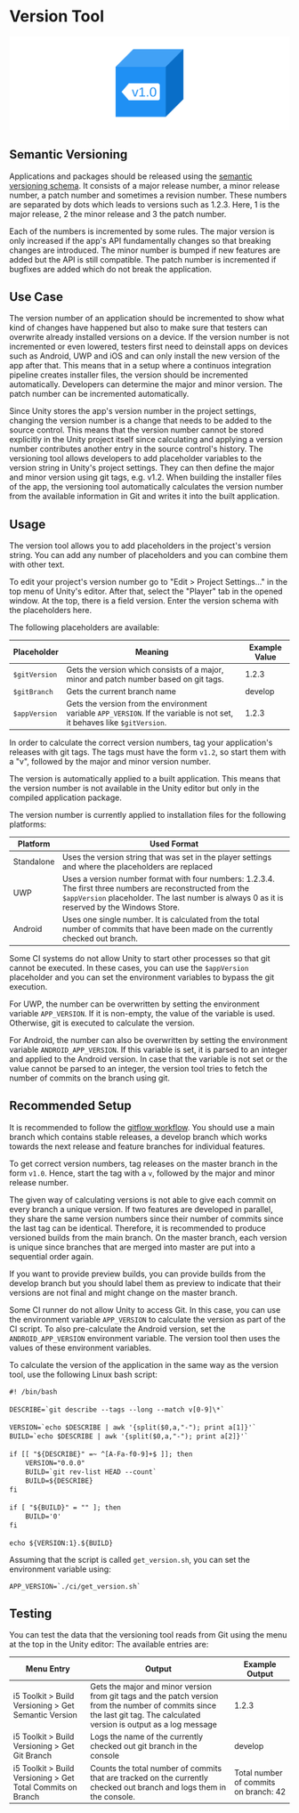 # Version Tool

![Version Tool](../resources/Logos/Version-Tool.svg)

## Semantic Versioning

Applications and packages should be released using the [semantic versioning schema](https://semver.org/).
It consists of a major release number, a minor release number, a patch number and sometimes a revision number.
These numbers are separated by dots which leads to versions such as 1.2.3.
Here, 1 is the major release, 2 the minor release and 3 the patch number.

Each of the numbers is incremented by some rules. The major version is only increased if the app's API fundamentally changes so that breaking changes are introduced.
The minor number is bumped if new features are added but the API is still compatible.
The patch number is incremented if bugfixes are added which do not break the application.

## Use Case

The version number of an application should be incremented to show what kind of changes have happened but also to make sure that testers can overwrite already installed versions on a device.
If the version number is not incremented or even lowered, testers first need to deinstall apps on devices such as Android, UWP and iOS and can only install the new version of the app after that.
This means that in a setup where a continuos integration pipeline creates installer files, the version should be incremented automatically.
Developers can determine the major and minor version.
The patch number can be incremented automatically.

Since Unity stores the app's version number in the project settings, changing the version number is a change that needs to be added to the source control.
This means that the version number cannot be stored explicitly in the Unity project itself since calculating and applying a version number contributes another entry in the source control's history.
The versioning tool allows developers to add placeholder variables to the version string in Unity's project settings.
They can then define the major and minor version using git tags, e.g. v1.2.
When building the installer files of the app, the versioning tool automatically calculates the version number from the available information in Git and writes it into the built application.

## Usage

The version tool allows you to add placeholders in the project's version string.
You can add any number of placeholders and you can combine them with other text.

To edit your project's version number go to "Edit > Project Settings..." in the top menu of Unity's editor.
After that, select the "Player" tab in the opened window.
At the top, there is a field version.
Enter the version schema with the placeholders here.

The following placeholders are available:

| Placeholder | Meaning | Example Value |
| --- | --- | --- |
| `$gitVersion` | Gets the version which consists of a major, minor and patch number based on git tags. | 1.2.3 |
| `$gitBranch` | Gets the current branch name | develop |
| `$appVersion` | Gets the version from the environment variable `APP_VERSION`. If the variable is not set, it behaves like `$gitVersion`. | 1.2.3 |

In order to calculate the correct version numbers, tag your application's releases with git tags.
The tags must have the form `v1.2`, so start them with a "v", followed by the major and minor version number.

The version is automatically applied to a built application.
This means that the version number is not available in the Unity editor but only in the compiled application package.

The version number is currently applied to installation files for the following platforms:

| Platform | Used Format |
| --- | --- |
| Standalone | Uses the version string that was set in the player settings and where the placeholders are replaced |
| UWP | Uses a version number format with four numbers: 1.2.3.4. The first three numbers are reconstructed from the `$appVersion` placeholder. The last number is always 0 as it is reserved by the Windows Store. |
| Android | Uses one single number. It is calculated from the total number of commits that have been made on the currently checked out branch. |

Some CI systems do not allow Unity to start other processes so that git cannot be executed.
In these cases, you can use the `$appVersion` placeholder and you can set the environment variables to bypass the git execution.

For UWP, the number can be overwritten by setting the environment variable `APP_VERSION`.
If it is non-empty, the value of the variable is used.
Otherwise, git is executed to calculate the version.

For Android, the number can also be overwritten by setting the environment variable `ANDROID_APP_VERSION`.
If this variable is set, it is parsed to an integer and applied to the Android version.
In case that the variable is not set or the value cannot be parsed to an integer, the version tool tries to fetch the number of commits on the branch using git.

## Recommended Setup

It is recommended to follow the [gitflow workflow](https://www.atlassian.com/de/git/tutorials/comparing-workflows/gitflow-workflow).
You should use a main branch which contains stable releases, a develop branch which works towards the next release and feature branches for individual features.

To get correct version numbers, tag releases on the master branch in the form `v1.0`.
Hence, start the tag with a `v`, followed by the major and minor release number.

The given way of calculating versions is not able to give each commit on every branch a unique version.
If two features are developed in parallel, they share the same version numbers since their number of commits since the last tag can be identical.
Therefore, it is recommended to produce versioned builds from the main branch.
On the master branch, each version is unique since branches that are merged into master are put into a sequential order again.

If you want to provide preview builds, you can provide builds from the develop branch but you should label them as preview to indicate that their versions are not final and might change on the master branch.

Some CI runner do not allow Unity to access Git.
In this case, you can use the environment variable `APP_VERSION` to calculate the version as part of the CI script.
To also pre-calculate the Android version, set the `ANDROID_APP_VERSION` environment variable.
The version tool then uses the values of these environment variables.

To calculate the version of the application in the same way as the version tool, use the following Linux bash script:

```
#! /bin/bash

DESCRIBE=`git describe --tags --long --match v[0-9]\*`

VERSION=`echo $DESCRIBE | awk '{split($0,a,"-"); print a[1]}'`
BUILD=`echo $DESCRIBE | awk '{split($0,a,"-"); print a[2]}'`

if [[ "${DESCRIBE}" =~ ^[A-Fa-f0-9]+$ ]]; then
    VERSION="0.0.0"
    BUILD=`git rev-list HEAD --count`
    BUILD=${DESCRIBE}
fi

if [ "${BUILD}" = "" ]; then
    BUILD='0'
fi

echo ${VERSION:1}.${BUILD}
```

Assuming that the script is called `get_version.sh`, you can set the environment variable using:

```
APP_VERSION=`./ci/get_version.sh`
```

## Testing
You can test the data that the versioning tool reads from Git using the menu at the top in the Unity editor:
The available entries are:

| Menu Entry | Output | Example Output |
| --- | --- | --- |
| i5 Toolkit > Build Versioning > Get Semantic Version | Gets the major and minor version from git tags and the patch version from the number of commits since the last git tag. The calculated version is output as a log message | 1.2.3 |
| i5 Toolkit > Build Versioning > Get Git Branch | Logs the name of the currently checked out git branch in the console | develop |
| i5 Toolkit > Build Versioning > Get Total Commits on Branch | Counts the total number of commits that are tracked on the currently checked out branch and logs them in the console. | Total number of commits on branch: 42 |